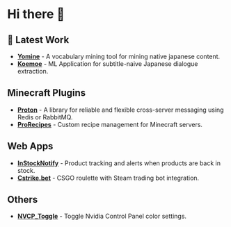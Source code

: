 # Hi there 👋

## 🤖 Latest Work
- [**Yomine**](https://github.com/mcgrizzz/Yomine) - A vocabulary mining tool for mining native japanese content.
- [**Koemoe**](https://github.com/mcgrizzz/Koemoe) - ML Application for subtitle-naive Japanese dialogue extraction.

## Minecraft Plugins
- [**Proton**](https://github.com/mcgrizzz/Proton) - A library for reliable and flexible cross-server messaging using Redis or RabbitMQ.
- [**ProRecipes**](https://github.com/mcgrizzz/ProRecipes) - Custom recipe management for Minecraft servers.

## Web Apps
- [**InStockNotify**](https://github.com/mcgrizzz/InStockNotify) - Product tracking and alerts when products are back in stock.
- [**Cstrike.bet**](https://github.com/mcgrizzz/Cstrike.bet) - CSGO roulette with Steam trading bot integration.

## Others
- [**NVCP_Toggle**](https://github.com/mcgrizzz/NVCP_Toggle) - Toggle Nvidia Control Panel color settings.

